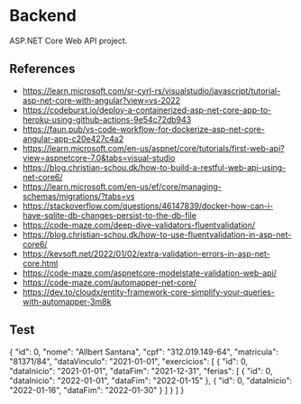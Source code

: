 ﻿# Backend

ASP.NET Core Web API project.

## References

- https://learn.microsoft.com/sr-cyrl-rs/visualstudio/javascript/tutorial-asp-net-core-with-angular?view=vs-2022
- https://codeburst.io/deploy-a-containerized-asp-net-core-app-to-heroku-using-github-actions-9e54c72db943
- https://faun.pub/vs-code-workflow-for-dockerize-asp-net-core-angular-app-c20e427c4a2
- https://learn.microsoft.com/en-us/aspnet/core/tutorials/first-web-api?view=aspnetcore-7.0&tabs=visual-studio
- https://blog.christian-schou.dk/how-to-build-a-restful-web-api-using-net-core6/
- https://learn.microsoft.com/en-us/ef/core/managing-schemas/migrations/?tabs=vs
- https://stackoverflow.com/questions/46147839/docker-how-can-i-have-sqlite-db-changes-persist-to-the-db-file
- https://code-maze.com/deep-dive-validators-fluentvalidation/
- https://blog.christian-schou.dk/how-to-use-fluentvalidation-in-asp-net-core6/
- https://kevsoft.net/2022/01/02/extra-validation-errors-in-asp-net-core.html
- https://code-maze.com/aspnetcore-modelstate-validation-web-api/
- https://code-maze.com/automapper-net-core/
- https://dev.to/cloudx/entity-framework-core-simplify-your-queries-with-automapper-3m8k

## Test

{
  "id": 0,
  "nome": "Allbert Santana",
  "cpf": "312.019.149-64",
  "matricula": "81371/84",
  "dataVinculo": "2021-01-01",
  "exercicios": [
    {
      "id": 0,
      "dataInicio": "2021-01-01",
      "dataFim": "2021-12-31",
      "ferias": [
        {
          "id": 0,
          "dataInicio": "2022-01-01",
          "dataFim": "2022-01-15"
        },
        {
          "id": 0,
          "dataInicio": "2022-01-16",
          "dataFim": "2022-01-30"
        }
      ]
    }
  ]
}